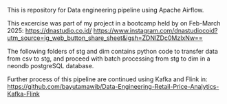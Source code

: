 This is repository for Data engineering pipeline using Apache Airflow. 

This excercise was part of my project in a bootcamp held by on Feb-March 2025:
https://dnastudio.co.id/
https://www.instagram.com/dnastudiocoid?utm_source=ig_web_button_share_sheet&igsh=ZDNlZDc0MzIxNw==

The following folders of stg and dim contains python code to transfer data
from csv to stg, and proceed with batch processing from stg to dim in a neondb postgreSQL database.

Further process of this pipeline are continued using Kafka and Flink in:
https://github.com/bayutamawib/Data-Engineering-Retail-Price-Analytics-Kafka-Flink
